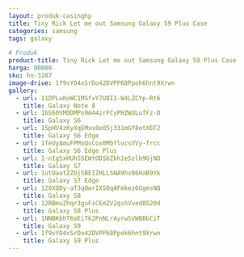 ```yaml
---
layout: produk-casinghp
title: Tiny Rick Let me out Samsung Galaxy S9 Plus Case
categories: samsung
tags: galaxy

# Produk
product-title: Tiny Rick Let me out Samsung Galaxy S9 Plus Case
harga: 90000
sku: hn-3287
image-drive: 1f9vYO4xSrDo42DVPP68Ppok6hnt9Xrwn
gallery:
  - url: 11DPLuKoWC1MSfvY7U8I1-W4LZCYp-Rt6
    title: Galaxy Note 8
  - url: 1bS60VMODMPo9m44zrFCyPHZWdLufFz-O
    title: Galaxy S6
  - url: 15pHV4zKyXqEMxv8e05j331mGf8otXEF2
    title: Galaxy S6 Edge
  - url: 1TeUyAmuFPMoQvCox0MbYlucsVVy-frcc
    title: Galaxy S6 Edge Plus
  - url: 1-nIgSxHUhS5EWtODSbZkh1e5zlb9GjND
    title: Galaxy S7
  - url: 1utOaatZZOjSBEIZHLLSNA9hv86HaB9Yk
    title: Galaxy S7 Edge
  - url: 128XQDy-aT3qOwrIXS0qAFmkez6GgmsNQ
    title: Galaxy S8
  - url: 12RBmuZhqr3guFiCEmZV2qshVved8520d
    title: Galaxy S8 Plus
  - url: 1NNBKbhT6oEiTk2PnNLrAyrwSVWBBbCiT
    title: Galaxy S9
  - url: 1f9vYO4xSrDo42DVPP68Ppok6hnt9Xrwn
    title: Galaxy S9 Plus
---
```

